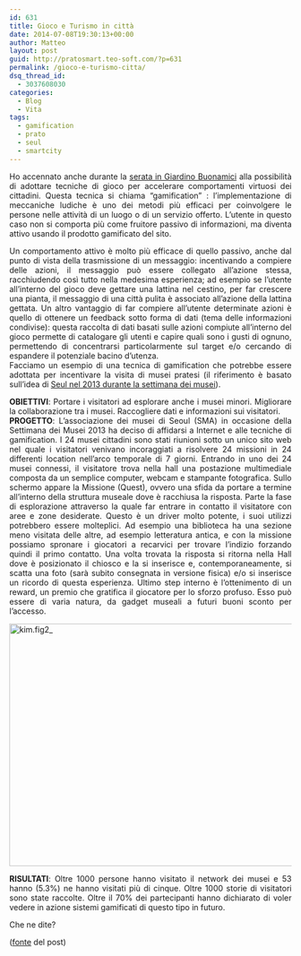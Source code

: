 ```yaml
---
id: 631
title: Gioco e Turismo in città
date: 2014-07-08T19:30:13+00:00
author: Matteo
layout: post
guid: http://pratosmart.teo-soft.com/?p=631
permalink: /gioco-e-turismo-citta/
dsq_thread_id:
  - 3037608030
categories:
  - Blog
  - Vita
tags:
  - gamification
  - prato
  - seul
  - smartcity
---
```

<p style="text-align: justify;">
  Ho accennato anche durante la <a title="Giardino Buonamici: le slide della serata" href="http://pratosmart.teo-soft.com/giardino-buonamici-le-slide-della-serata/" target="_blank">serata in Giardino Buonamici</a> alla possibilità di adottare tecniche di gioco per accelerare comportamenti virtuosi dei cittadini. Questa tecnica si chiama &#8220;gamification&#8221; : l&#8217;implementazione di meccaniche ludiche è uno dei metodi più efficaci per coinvolgere le persone nelle attività di un luogo o di un servizio offerto. L&#8217;utente in questo caso non si comporta più come fruitore passivo di informazioni, ma diventa attivo usando il prodotto gamificato del sito.
</p>

<p style="text-align: justify;">
  Un comportamento attivo è molto più efficace di quello passivo, anche dal punto di vista della trasmissione di un messaggio: incentivando a compiere delle azioni, il messaggio può essere collegato all&#8217;azione stessa, racchiudendo così tutto nella medesima esperienza; ad esempio se l&#8217;utente all&#8217;interno del gioco deve gettare una lattina nel cestino, per far crescere una pianta, il messaggio di una città pulita è associato all&#8217;azione della lattina gettata. Un altro vantaggio di far compiere all&#8217;utente determinate azioni è quello di ottenere un feedback sotto forma di dati (tema delle informazioni condivise): questa raccolta di dati basati sulle azioni compiute all&#8217;interno del gioco permette di catalogare gli utenti e capire quali sono i gusti di ognuno, permettendo di concentrarsi particolarmente sul target e/o cercando di espandere il potenziale bacino d’utenza.<br /> Facciamo un esempio di una tecnica di gamification che potrebbe essere adottata per incentivare la visita di musei pratesi (il riferimento è basato sull’idea di <a href="http://mwa2013.museumsandtheweb.com/paper/seoul-museum-week-2013-collaboration-using-gamification/" target="_blank">Seul nel 2013 durante la settimana dei musei</a>).
</p>

<p style="text-align: justify;">
  <strong>OBIETTIVI</strong>: Portare i visitatori ad esplorare anche i musei minori. Migliorare la collaborazione tra i musei. Raccogliere dati e informazioni sui visitatori.<br /> <strong>PROGETTO</strong>: L’associazione dei musei di Seoul (SMA) in occasione della Settimana dei Musei 2013 ha deciso di affidarsi a Internet e alle tecniche di gamification. I 24 musei cittadini sono stati riunioni sotto un unico sito web nel quale i visitatori venivano incoraggiati a risolvere 24 missioni in 24 differenti location nell’arco temporale di 7 giorni. Entrando in uno dei 24 musei connessi, il visitatore trova nella hall una postazione multimediale composta da un semplice computer, webcam e stampante fotografica. Sullo schermo appare la Missione (Quest), ovvero una sfida da portare a termine all’interno della struttura museale dove è racchiusa la risposta. Parte la fase di esplorazione attraverso la quale far entrare in contatto il visitatore con aree e zone desiderate. Questo è un driver molto potente, i suoi utilizzi potrebbero essere molteplici. Ad esempio una biblioteca ha una sezione meno visitata delle altre, ad esempio letteratura antica, e con la missione possiamo spronare i giocatori a recarvici per trovare l’indizio forzando quindi il primo contatto. Una volta trovata la risposta si ritorna nella Hall dove è posizionato il chiosco e la si inserisce e, contemporaneamente, si scatta una foto (sarà subito consegnata in versione fisica) e/o si inserisce un ricordo di questa esperienza. Ultimo step interno è l’ottenimento di un reward, un premio che gratifica il giocatore per lo sforzo profuso. Esso può essere di varia natura, da gadget museali a futuri buoni sconto per l’accesso.
</p>

<p style="text-align: justify;">
  <a href="http://pratosmart.teo-soft.com/wp-content/uploads/2014/07/kim.fig2_.jpg"><img class="aligncenter size-large wp-image-632" src="http://pratosmart.teo-soft.com/wp-content/uploads/2014/07/kim.fig2_-1024x590.jpg" alt="kim.fig2_" width="752" height="433" srcset="http://pratosmart.teo-soft.com/wp-content/uploads/2014/07/kim.fig2_-1024x590.jpg 1024w, http://pratosmart.teo-soft.com/wp-content/uploads/2014/07/kim.fig2_.jpg 1039w" sizes="(max-width: 752px) 100vw, 752px" /></a>
</p>

<p style="text-align: justify;">
  <strong>RISULTATI</strong>: Oltre 1000 persone hanno visitato il network dei musei e 53 hanno (5.3%) ne hanno visitati più di cinque. Oltre 1000 storie di visitatori sono state raccolte. Oltre il 70% dei partecipanti hanno dichiarato di voler vedere in azione sistemi gamificati di questo tipo in futuro.
</p>

<p style="text-align: justify;">
  Che ne dite?
</p>

<p style="text-align: justify;">
  (<a href="http://www.gameifications.com/gamification/gamification-per-i-musei/" target="_blank">fonte</a> del post)
</p>